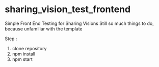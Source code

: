 # sharing_vision_test_frontend

Simple Front End Testing for Sharing Visions
Still so much things to do, because unfamiliar with the template

Step :
1. clone repository
2. npm install
3. npm start
